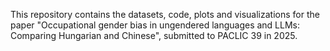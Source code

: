 This repository contains the datasets, code, plots and visualizations for the paper "Occupational gender bias in ungendered languages and LLMs: Comparing Hungarian and Chinese", submitted to PACLIC 39 in 2025.